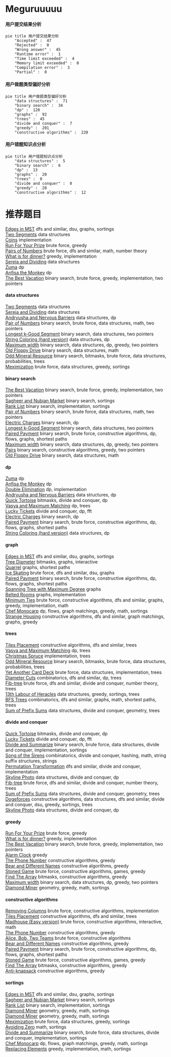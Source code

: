 # Meguruuuuu
<!-- tabs:start -->
#### **用户提交结果分析**

```mermaid
pie title 用户提交结果分析
    "Accepted" :  47
    "Rejected" :  0
    "Wrong answer" :  45
    "Runtime error" :  1
    "Time limit exceeded" :  4
    "Memory limit exceeded" :  0
    "Compilation error" :  3
    "Partial" :  0
```
#### **用户做题类型偏好分析**

```mermaid
pie title 用户做题类型偏好分析
    "data structures" :  71
    "binary search" :  34
    "dp" :  120
    "graphs" :  92
    "trees" :  45
    "divide and conquer" :  7
    "greedy" :  201
    "constructive algorithms" :  220
```
#### **用户错题知识点分析**

```mermaid
pie title 用户错题知识点分析
    "data structures" :  5
    "binary search" :  6
    "dp" :  13
    "graphs" :  20
    "trees" :  0
    "divide and conquer" :  0
    "greedy" :  28
    "constructive algorithms" :  12
```
<!-- tabs:end -->
# 推荐题目
[Edges in MST](http://codeforces.com/problemset/problem/160/D)		dfs and similar,
                        dsu,
                        graphs,
                        sortings		  
[Two Segments](http://codeforces.com/problemset/problem/193/D)		data structures		  
[Coins](http://codeforces.com/problemset/problem/47/B)		implementation		  
[Run For Your Prize](http://codeforces.com/problemset/problem/938/B)		brute force,
                        greedy		  
[Pairs of Numbers](http://codeforces.com/problemset/problem/134/B)		brute force,
                        dfs and similar,
                        math,
                        number theory		  
[What is for dinner?](http://codeforces.com/problemset/problem/33/A)		greedy,
                        implementation		  
[Sereja and Dividing](http://codeforces.com/problemset/problem/380/E)		data structures		  
[Zuma](https://codeforces.com/contest/608/problem/D)		dp		  
[Anfisa the Monkey](http://codeforces.com/problemset/problem/44/E)		dp		  
[The Best Vacation](http://codeforces.com/problemset/problem/1358/D)		binary search,
                        brute force,
                        greedy,
                        implementation,
                        two pointers		  
<!-- tabs:start -->
#### **data structures**
[Two Segments](http://codeforces.com/problemset/problem/193/D)		data structures		  
[Sereja and Dividing](http://codeforces.com/problemset/problem/380/E)		data structures		  
[Andryusha and Nervous Barriers](http://codeforces.com/problemset/problem/780/G)		data structures,
                        dp		  
[Pair of Numbers](http://codeforces.com/problemset/problem/359/D)		binary search,
                        brute force,
                        data structures,
                        math,
                        two pointers		  
[Longest k-Good Segment](http://codeforces.com/problemset/problem/616/D)		binary search,
                        data structures,
                        two pointers		  
[String Coloring (hard version)](http://codeforces.com/problemset/problem/1296/E2)		data structures,
                        dp		  
[Maximum width](http://codeforces.com/problemset/problem/1492/C)		binary search,
                        data structures,
                        dp,
                        greedy,
                        two pointers		  
[Old Floppy Drive](http://codeforces.com/problemset/problem/1490/G)		binary search,
                        data structures,
                        math		  
[Odd Mineral Resource](http://codeforces.com/problemset/problem/1479/D)		binary search,
                        bitmasks,
                        brute force,
                        data structures,
                        probabilities,
                        trees		  
[Meximization](http://codeforces.com/problemset/problem/1497/A)		brute force,
                        data structures,
                        greedy,
                        sortings		  
#### **binary search**
[The Best Vacation](http://codeforces.com/problemset/problem/1358/D)		binary search,
                        brute force,
                        greedy,
                        implementation,
                        two pointers		  
[Sagheer and Nubian Market](http://codeforces.com/problemset/problem/812/C)		binary search,
                        sortings		  
[Rank List](http://codeforces.com/problemset/problem/166/A)		binary search,
                        implementation,
                        sortings		  
[Pair of Numbers](http://codeforces.com/problemset/problem/359/D)		binary search,
                        brute force,
                        data structures,
                        math,
                        two pointers		  
[Electric Charges](http://codeforces.com/problemset/problem/623/C)		binary search,
                        dp		  
[Longest k-Good Segment](http://codeforces.com/problemset/problem/616/D)		binary search,
                        data structures,
                        two pointers		  
[Paired Payment](http://codeforces.com/problemset/problem/1486/E)		binary search,
                        brute force,
                        constructive algorithms,
                        dp,
                        flows,
                        graphs,
                        shortest paths		  
[Maximum width](http://codeforces.com/problemset/problem/1492/C)		binary search,
                        data structures,
                        dp,
                        greedy,
                        two pointers		  
[Pairs](http://codeforces.com/problemset/problem/1463/D)		binary search,
                        constructive algorithms,
                        greedy,
                        two pointers		  
[Old Floppy Drive](http://codeforces.com/problemset/problem/1490/G)		binary search,
                        data structures,
                        math		  
#### **dp**
[Zuma](https://codeforces.com/contest/608/problem/D)		dp		  
[Anfisa the Monkey](http://codeforces.com/problemset/problem/44/E)		dp		  
[Double Elimination](https://codeforces.com/contest/1314/problem/B)		dp,
                        implementation		  
[Andryusha and Nervous Barriers](http://codeforces.com/problemset/problem/780/G)		data structures,
                        dp		  
[Quick Tortoise](http://codeforces.com/problemset/problem/232/E)		bitmasks,
                        divide and conquer,
                        dp		  
[Vasya and Maximum Matching](http://codeforces.com/problemset/problem/1032/F)		dp,
                        trees		  
[Lucky Tickets](http://codeforces.com/problemset/problem/1096/G)		divide and conquer,
                        dp,
                        fft		  
[Electric Charges](http://codeforces.com/problemset/problem/623/C)		binary search,
                        dp		  
[Paired Payment](http://codeforces.com/problemset/problem/1486/E)		binary search,
                        brute force,
                        constructive algorithms,
                        dp,
                        flows,
                        graphs,
                        shortest paths		  
[String Coloring (hard version)](http://codeforces.com/problemset/problem/1296/E2)		data structures,
                        dp		  
#### **graph**
[Edges in MST](http://codeforces.com/problemset/problem/160/D)		dfs and similar,
                        dsu,
                        graphs,
                        sortings		  
[Tree Diameter](http://codeforces.com/problemset/problem/1146/C)		bitmasks,
                        graphs,
                        interactive		  
[Quarrel](http://codeforces.com/problemset/problem/29/E)		graphs,
                        shortest paths		  
[Ice Skating](https://codeforces.com/contest/218/problem/C)		brute force,
                        dfs and similar,
                        dsu,
                        graphs		  
[Paired Payment](http://codeforces.com/problemset/problem/1486/E)		binary search,
                        brute force,
                        constructive algorithms,
                        dp,
                        flows,
                        graphs,
                        shortest paths		  
[Spanning Tree with Maximum Degree](http://codeforces.com/problemset/problem/1133/F1)		graphs		  
[Belted Rooms](http://codeforces.com/problemset/problem/1428/B)		graphs,
                        implementation		  
[Minimum Ties](http://codeforces.com/problemset/problem/1487/C)		brute force,
                        constructive algorithms,
                        dfs and similar,
                        graphs,
                        greedy,
                        implementation,
                        math		  
[Chef Monocarp](http://codeforces.com/problemset/problem/1437/C)		dp,
                        flows,
                        graph matchings,
                        greedy,
                        math,
                        sortings		  
[Strange Housing](http://codeforces.com/problemset/problem/1470/D)		constructive algorithms,
                        dfs and similar,
                        graph matchings,
                        graphs,
                        greedy		  
#### **trees**
[Tiles Placement](http://codeforces.com/problemset/problem/1214/H)		constructive algorithms,
                        dfs and similar,
                        trees		  
[Vasya and Maximum Matching](http://codeforces.com/problemset/problem/1032/F)		dp,
                        trees		  
[Christmas Spruce](http://codeforces.com/problemset/problem/913/B)		implementation,
                        trees		  
[Odd Mineral Resource](http://codeforces.com/problemset/problem/1479/D)		binary search,
                        bitmasks,
                        brute force,
                        data structures,
                        probabilities,
                        trees		  
[Yet Another Card Deck](http://codeforces.com/problemset/problem/1511/C)		brute force,
                        data structures,
                        implementation,
                        trees		  
[Diameter Cuts](http://codeforces.com/problemset/problem/1499/F)		combinatorics,
                        dfs and similar,
                        dp,
                        trees		  
[Fib-tree](http://codeforces.com/problemset/problem/1491/E)		brute force,
                        dfs and similar,
                        divide and conquer,
                        number theory,
                        trees		  
[13th Labour of Heracles](http://codeforces.com/problemset/problem/1466/D)		data structures,
                        greedy,
                        sortings,
                        trees		  
[BFS Trees](http://codeforces.com/problemset/problem/1495/D)		combinatorics,
                        dfs and similar,
                        graphs,
                        math,
                        shortest paths,
                        trees		  
[Sum of Prefix Sums](http://codeforces.com/problemset/problem/1303/G)		data structures,
                        divide and conquer,
                        geometry,
                        trees		  
#### **divide and conquer**
[Quick Tortoise](http://codeforces.com/problemset/problem/232/E)		bitmasks,
                        divide and conquer,
                        dp		  
[Lucky Tickets](http://codeforces.com/problemset/problem/1096/G)		divide and conquer,
                        dp,
                        fft		  
[Divide and Summarize](http://codeforces.com/problemset/problem/1461/D)		binary search,
                        brute force,
                        data structures,
                        divide and conquer,
                        implementation,
                        sortings		  
[Song of the Sirens](http://codeforces.com/problemset/problem/1466/G)		combinatorics,
                        divide and conquer,
                        hashing,
                        math,
                        string suffix structures,
                        strings		  
[Permutation Transformation](http://codeforces.com/problemset/problem/1490/D)		dfs and similar,
                        divide and conquer,
                        implementation		  
[Skyline Photo](https://codeforces.com/contest/1483/problem/C)		data structures,
                        divide and conquer,
                        dp		  
[Fib-tree](http://codeforces.com/problemset/problem/1491/E)		brute force,
                        dfs and similar,
                        divide and conquer,
                        number theory,
                        trees		  
[Sum of Prefix Sums](http://codeforces.com/problemset/problem/1303/G)		data structures,
                        divide and conquer,
                        geometry,
                        trees		  
[Dogeforces](http://codeforces.com/problemset/problem/1494/D)		constructive algorithms,
                        data structures,
                        dfs and similar,
                        divide and conquer,
                        dsu,
                        greedy,
                        sortings,
                        trees		  
[Skyline Photo](http://codeforces.com/problemset/problem/1482/E)		data structures,
                        divide and conquer,
                        dp		  
#### **greedy**
[Run For Your Prize](http://codeforces.com/problemset/problem/938/B)		brute force,
                        greedy		  
[What is for dinner?](http://codeforces.com/problemset/problem/33/A)		greedy,
                        implementation		  
[The Best Vacation](http://codeforces.com/problemset/problem/1358/D)		binary search,
                        brute force,
                        greedy,
                        implementation,
                        two pointers		  
[Alarm Clock](http://codeforces.com/problemset/problem/898/D)		greedy		  
[The Phone Number](http://codeforces.com/problemset/problem/1017/C)		constructive algorithms,
                        greedy		  
[Bear and Different Names](https://codeforces.com/contest/790/problem/A)		constructive algorithms,
                        greedy		  
[Stoned Game](http://codeforces.com/problemset/problem/1396/B)		brute force,
                        constructive algorithms,
                        games,
                        greedy		  
[Find The Array](http://codeforces.com/problemset/problem/1463/B)		bitmasks,
                        constructive algorithms,
                        greedy		  
[Maximum width](http://codeforces.com/problemset/problem/1492/C)		binary search,
                        data structures,
                        dp,
                        greedy,
                        two pointers		  
[Diamond Miner](https://codeforces.com/contest/1496/problem/C)		geometry,
                        greedy,
                        math,
                        sortings		  
#### **constructive algorithms**
[Removing Columns](https://codeforces.com/contest/497/problem/A)		brute force,
                        constructive algorithms,
                        implementation		  
[Tiles Placement](http://codeforces.com/problemset/problem/1214/H)		constructive algorithms,
                        dfs and similar,
                        trees		  
[Madhouse (Easy version)](https://codeforces.com/contest/1287/problem/E1)		brute force,
                        constructive algorithms,
                        interactive,
                        math		  
[The Phone Number](http://codeforces.com/problemset/problem/1017/C)		constructive algorithms,
                        greedy		  
[Alice, Bob, Two Teams](http://codeforces.com/problemset/problem/632/B)		brute force,
                        constructive algorithms		  
[Bear and Different Names](https://codeforces.com/contest/790/problem/A)		constructive algorithms,
                        greedy		  
[Paired Payment](http://codeforces.com/problemset/problem/1486/E)		binary search,
                        brute force,
                        constructive algorithms,
                        dp,
                        flows,
                        graphs,
                        shortest paths		  
[Stoned Game](http://codeforces.com/problemset/problem/1396/B)		brute force,
                        constructive algorithms,
                        games,
                        greedy		  
[Find The Array](http://codeforces.com/problemset/problem/1463/B)		bitmasks,
                        constructive algorithms,
                        greedy		  
[Anti-knapsack](http://codeforces.com/problemset/problem/1493/A)		constructive algorithms,
                        greedy		  
#### **sortings**
[Edges in MST](http://codeforces.com/problemset/problem/160/D)		dfs and similar,
                        dsu,
                        graphs,
                        sortings		  
[Sagheer and Nubian Market](http://codeforces.com/problemset/problem/812/C)		binary search,
                        sortings		  
[Rank List](http://codeforces.com/problemset/problem/166/A)		binary search,
                        implementation,
                        sortings		  
[Diamond Miner](https://codeforces.com/contest/1496/problem/C)		geometry,
                        greedy,
                        math,
                        sortings		  
[Diamond Miner](http://codeforces.com/problemset/problem/1495/A)		geometry,
                        greedy,
                        math,
                        sortings		  
[Meximization](http://codeforces.com/problemset/problem/1497/A)		brute force,
                        data structures,
                        greedy,
                        sortings		  
[Avoiding Zero](http://codeforces.com/problemset/problem/1427/A)		math,
                        sortings		  
[Divide and Summarize](http://codeforces.com/problemset/problem/1461/D)		binary search,
                        brute force,
                        data structures,
                        divide and conquer,
                        implementation,
                        sortings		  
[Chef Monocarp](http://codeforces.com/problemset/problem/1437/C)		dp,
                        flows,
                        graph matchings,
                        greedy,
                        math,
                        sortings		  
[Replacing Elements](http://codeforces.com/problemset/problem/1473/A)		greedy,
                        implementation,
                        math,
                        sortings		  
<!-- tabs:end -->
